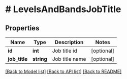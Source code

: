 # # LevelsAndBandsJobTitle

## Properties

Name | Type | Description | Notes
------------ | ------------- | ------------- | -------------
**id** | **int** | Job title id | [optional]
**job_title** | **string** | Job title name | [optional]

[[Back to Model list]](../../README.md#models) [[Back to API list]](../../README.md#endpoints) [[Back to README]](../../README.md)
